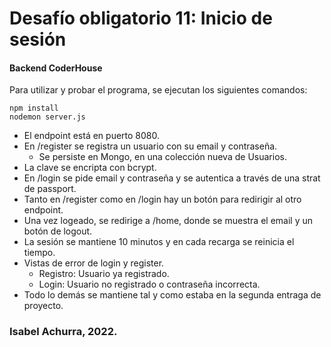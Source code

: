 # Desafío obligatorio 11: Inicio de sesión

#### Backend CoderHouse

Para utilizar y probar el programa, se ejecutan los siguientes comandos:

```
npm install
nodemon server.js
```

- El endpoint está en puerto 8080.
- En /register se registra un usuario con su email y contraseña.
  - Se persiste en Mongo, en una colección nueva de Usuarios.
- La clave se encripta con bcrypt.
- En /login se pide email y contraseña y se autentica a través de una strat de passport.
- Tanto en /register como en /login hay un botón para redirigir al otro endpoint.
- Una vez logeado, se redirige a /home, donde se muestra el email y un botón de logout.
- La sesión se mantiene 10 minutos y en cada recarga se reinicia el tiempo.
- Vistas de error de login y register.
  - Registro: Usuario ya registrado.
  - Login: Usuario no registrado o contraseña incorrecta.
- Todo lo demás se mantiene tal y como estaba en la segunda entraga de proyecto.

### Isabel Achurra, 2022.

